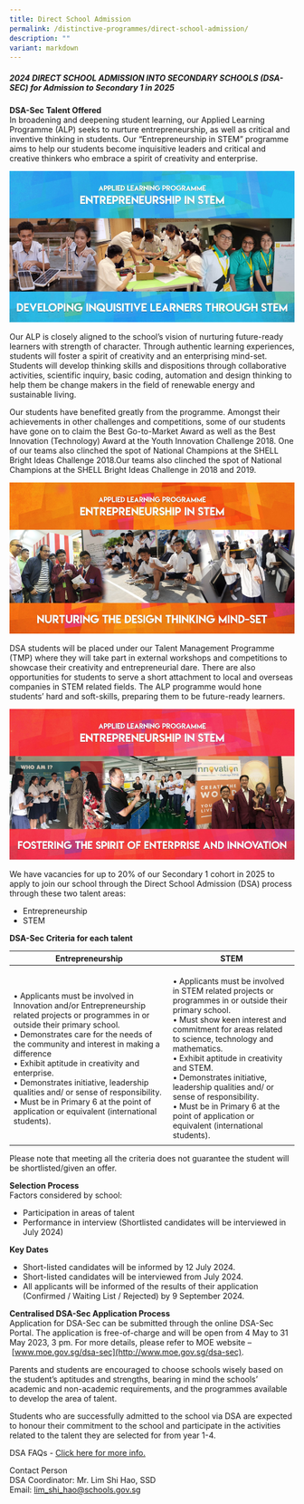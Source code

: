 ```yaml
---
title: Direct School Admission
permalink: /distinctive-programmes/direct-school-admission/
description: ""
variant: markdown
---
```

##### 2024 DIRECT SCHOOL ADMISSION INTO SECONDARY SCHOOLS (DSA-SEC) for Admission to Secondary 1 in 2025

**DSA-Sec Talent Offered** <br>
In broadening and deepening student learning, our Applied Learning Programme (ALP) seeks to nurture entrepreneurship, as well as critical and inventive thinking in students. Our “Entrepreneurship in STEM” programme aims to help our students become inquisitive leaders&nbsp;and critical and creative thinkers who embrace a spirit of creativity and enterprise.

![](/images/DSA.png)

Our ALP is closely aligned to the school’s vision of nurturing future-ready learners with strength of character. Through authentic learning experiences, students will foster a spirit of creativity and an enterprising mind-set. Students will develop thinking skills and dispositions through collaborative activities, scientific inquiry, basic coding, automation and design thinking to help them be change makers in the field of renewable energy and sustainable living.&nbsp;

Our students have benefited greatly from the programme. Amongst their achievements in other challenges and competitions, some of our students have gone on to claim the Best Go-to-Market Award as well as the Best Innovation (Technology) Award at the Youth Innovation Challenge 2018. One of our teams also clinched the spot of National Champions at the SHELL Bright Ideas Challenge 2018.Our teams also clinched the spot of National Champions at the SHELL Bright Ideas Challenge in 2018 and 2019.

![](/images/ALP.png)

DSA students will be placed under our Talent Management Programme (TMP) where they will take part in external workshops and competitions to showcase their creativity and entrepreneurial dare. There are also opportunities for students to serve a short attachment to local and overseas companies in STEM related fields. The ALP programme would hone students’ hard and soft-skills, preparing them to be future-ready learners.

![](/images/alp2%20(1).png)

We have vacancies for up to 20% of our Secondary 1 cohort in 2025 to apply to join our school through the Direct School Admission (DSA) process through these two talent areas:  

* Entrepreneurship
* STEM

**DSA-Sec Criteria for each talent** 

| Entrepreneurship | STEM |
|---|---|
| <br>• Applicants must be involved in Innovation and/or Entrepreneurship related projects or programmes in or outside their primary school.<br>• Demonstrates care for the needs of the community and interest in making a difference<br>• Exhibit aptitude in creativity and enterprise.<br>• Demonstrates initiative, leadership qualities and/ or sense of responsibility.<br>• Must be in Primary 6 at the point of application or equivalent (international students). | <br>• Applicants must be involved in STEM related projects or programmes in or outside their primary school.<br>• Must show keen interest and commitment for areas related to science, technology and mathematics.<br>• Exhibit aptitude in creativity and STEM.<br>• Demonstrates initiative, leadership qualities and/ or sense of responsibility.<br>• Must be in Primary 6 at the point of application or equivalent (international students). |
| | |

Please note that meeting all the criteria does not guarantee the student will be shortlisted/given an offer.

**Selection Process** <br>
Factors considered by school:
* Participation in areas of talent
* Performance in interview (Shortlisted candidates will be interviewed in July 2024)

**Key Dates** <br>
* Short-listed candidates will be informed by 12 July 2024.
* Short-listed candidates will be interviewed from July 2024.
* All applicants will be informed of the results of their application (Confirmed / Waiting List / Rejected) by 9 September 2024.

**Centralised DSA-Sec Application Process** <br>
Application for DSA-Sec can be submitted through the online DSA-Sec Portal. The application is free-of-charge and will be open from 4 May to 31 May 2023, 3 pm. For more details, please refer to MOE website –&nbsp;[www.moe.gov.sg/dsa-sec](http://www.moe.gov.sg/dsa-sec).

Parents and students are encouraged to choose schools wisely based on the student’s aptitudes and strengths, bearing in mind the schools’ academic and non-academic requirements, and the programmes available to develop the area of talent.

Students who are successfully admitted to the school via DSA are expected to honour their commitment to the school and participate in the activities related to the talent they are selected for from year 1-4.

DSA FAQs -&nbsp;[Click here for more info.](/files/FAQs%20for%20DSA%20SEC%201.pdf)

Contact Person <br>
DSA Coordinator: Mr. Lim Shi Hao, SSD <br>
Email: lim_shi_hao@schools.gov.sg